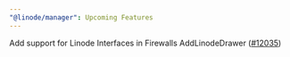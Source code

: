 ```yaml
---
"@linode/manager": Upcoming Features
---
```


Add support for Linode Interfaces in Firewalls AddLinodeDrawer ([#12035](https://github.com/linode/manager/pull/12035))
